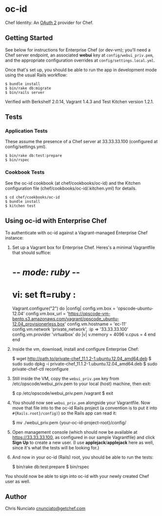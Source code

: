 oc-id
=====

Chef Identity: An [OAuth 2](http://oauth.net/2/) provider for Chef.

## Getting Started

See below for instructions for Enterprise Chef (or dev-vm); you'll need a Chef server endpoint, an associated **webui** key at ``config/webui_priv.pem``, and the appropriate configuration overrides at ``config/settings.local.yml``.

Once that's set up, you should be able to run the app in development mode using the usual Rails workflow:

    $ bundle install
    $ bin/rake db:migrate
    $ bin/rails server

Verified with Berkshelf 2.0.14, Vagrant 1.4.3 and Test Kitchen version 1.2.1.

## Tests

### Application Tests

These assume the presence of a Chef server at 33.33.33.100 (configured at config/settings.yml).

    $ bin/rake db:test:prepare
    $ bin/rspec

### Cookbook Tests

See the oc-id cookbook (at chef/cookbooks/oc-id) and the Kitchen configuration file (chef/cookbooks/oc-id/.kitchen.yml) for details.  

    $ cd chef/cookbooks/oc-id
    $ bundle install
    $ kitchen test

## Using oc-id with Enterprise Chef

To authenticate with oc-id against a Vagrant-managed Enterprise Chef instance:

  1. Set up a Vagrant box for Enterprise Chef.  Heres's a minimal Vagrantfile that should suffice:

        # -*- mode: ruby -*-
        # vi: set ft=ruby :

        Vagrant.configure("2") do |config|
          config.vm.box = 'opscode-ubuntu-12.04'
          config.vm.box_url = 'https://opscode-vm-bento.s3.amazonaws.com/vagrant/opscode_ubuntu-12.04_provisionerless.box'
          config.vm.hostname = 'ec-11'
          config.vm.network 'private_network', :ip => '33.33.33.100'
          config.vm.provider 'virtualbox' do |v|
            v.memory = 4096
            v.cpus = 4
          end
        end

  1. Inside the vm, download, install and configure Enterprise Chef:

        $ wget http://path.to/private-chef_11.1.2-1.ubuntu.12.04_amd64.deb
        $ sudo sudo dpkg -i private-chef_11.1.2-1.ubuntu.12.04_amd64.deb
        $ sudo private-chef-ctl reconfigure

  1. Still inside the VM, copy the ``webui_priv.pem`` key from /etc/opscode/webui_priv.pem to your local (host) machine, then exit:

        $ cp /etc/opscode/webui_priv.pem /vagrant
        $ exit

  1. You should now see ``webui_priv.pem`` alongside your Vagrantfile.  Now move that file into to the oc-id Rails project (a convention is to put it into ``#{Rails.root}/config)``) so the Rails app can read it:

        $ mv ./webui_priv.pem {your-oc-id-project-root}/config/

  1. Open management console (which should now be available at https://33.33.33.100, as configured in our sample Vagrantfile) and click **Sign Up** to create a new user.  (I use **applejack**/**applejack** here as well, since it's what the tests will be looking for.)

  1. And now in your oc-id (Rails) root, you should be able to run the tests:

        $ bin/rake db:test:prepare
        $ bin/rspec

You should now be able to sign into oc-id with your newly created Chef user as well.

## Author

Chris Nunciato <cnunciato@getchef.com>
